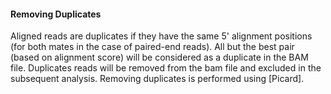 #### Removing Duplicates

Aligned reads are duplicates if they have the same 5' alignment positions (for both mates in the case of paired-end reads). All but the best pair (based on alignment score) will be considered as a duplicate in the BAM file. Duplicates reads will be removed from the bam file and excluded in the subsequent analysis. Removing duplicates is performed using [Picard].
